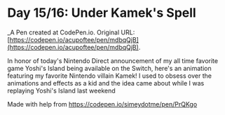 # Day 15/16: Under Kamek's Spell
 _A Pen created at CodePen.io. Original URL: [https://codepen.io/acupoftee/pen/mdbqQjB](https://codepen.io/acupoftee/pen/mdbqQjB).

 In honor of today's  Nintendo Direct announcement of my all time favorite game Yoshi's Island being available on the Switch, here's an animation featuring my favorite Nintendo villain Kamek! I used to obsess over the animations and effects as a kid and the idea came about while I was replaying Yoshi's Island last weekend 


Made with  help from https://codepen.io/simeydotme/pen/PrQKgo